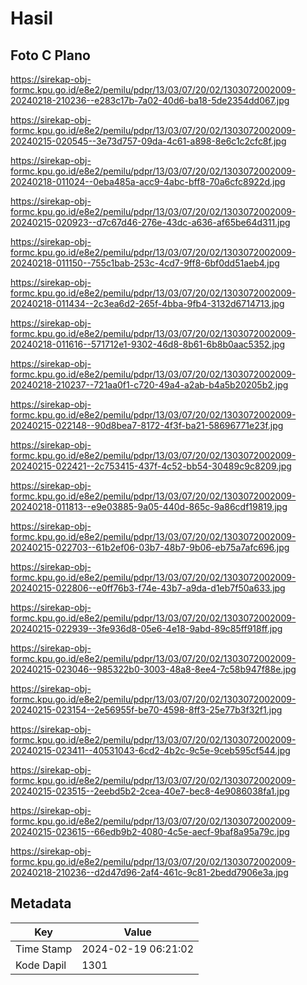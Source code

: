 # Hasil

## Foto C Plano

https://sirekap-obj-formc.kpu.go.id/e8e2/pemilu/pdpr/13/03/07/20/02/1303072002009-20240218-210236--e283c17b-7a02-40d6-ba18-5de2354dd067.jpg

https://sirekap-obj-formc.kpu.go.id/e8e2/pemilu/pdpr/13/03/07/20/02/1303072002009-20240215-020545--3e73d757-09da-4c61-a898-8e6c1c2cfc8f.jpg

https://sirekap-obj-formc.kpu.go.id/e8e2/pemilu/pdpr/13/03/07/20/02/1303072002009-20240218-011024--0eba485a-acc9-4abc-bff8-70a6cfc8922d.jpg

https://sirekap-obj-formc.kpu.go.id/e8e2/pemilu/pdpr/13/03/07/20/02/1303072002009-20240215-020923--d7c67d46-276e-43dc-a636-af65be64d311.jpg

https://sirekap-obj-formc.kpu.go.id/e8e2/pemilu/pdpr/13/03/07/20/02/1303072002009-20240218-011150--755c1bab-253c-4cd7-9ff8-6bf0dd51aeb4.jpg

https://sirekap-obj-formc.kpu.go.id/e8e2/pemilu/pdpr/13/03/07/20/02/1303072002009-20240218-011434--2c3ea6d2-265f-4bba-9fb4-3132d6714713.jpg

https://sirekap-obj-formc.kpu.go.id/e8e2/pemilu/pdpr/13/03/07/20/02/1303072002009-20240218-011616--571712e1-9302-46d8-8b61-6b8b0aac5352.jpg

https://sirekap-obj-formc.kpu.go.id/e8e2/pemilu/pdpr/13/03/07/20/02/1303072002009-20240218-210237--721aa0f1-c720-49a4-a2ab-b4a5b20205b2.jpg

https://sirekap-obj-formc.kpu.go.id/e8e2/pemilu/pdpr/13/03/07/20/02/1303072002009-20240215-022148--90d8bea7-8172-4f3f-ba21-58696771e23f.jpg

https://sirekap-obj-formc.kpu.go.id/e8e2/pemilu/pdpr/13/03/07/20/02/1303072002009-20240215-022421--2c753415-437f-4c52-bb54-30489c9c8209.jpg

https://sirekap-obj-formc.kpu.go.id/e8e2/pemilu/pdpr/13/03/07/20/02/1303072002009-20240218-011813--e9e03885-9a05-440d-865c-9a86cdf19819.jpg

https://sirekap-obj-formc.kpu.go.id/e8e2/pemilu/pdpr/13/03/07/20/02/1303072002009-20240215-022703--61b2ef06-03b7-48b7-9b06-eb75a7afc696.jpg

https://sirekap-obj-formc.kpu.go.id/e8e2/pemilu/pdpr/13/03/07/20/02/1303072002009-20240215-022806--e0ff76b3-f74e-43b7-a9da-d1eb7f50a633.jpg

https://sirekap-obj-formc.kpu.go.id/e8e2/pemilu/pdpr/13/03/07/20/02/1303072002009-20240215-022939--3fe936d8-05e6-4e18-9abd-89c85ff918ff.jpg

https://sirekap-obj-formc.kpu.go.id/e8e2/pemilu/pdpr/13/03/07/20/02/1303072002009-20240215-023046--985322b0-3003-48a8-8ee4-7c58b947f88e.jpg

https://sirekap-obj-formc.kpu.go.id/e8e2/pemilu/pdpr/13/03/07/20/02/1303072002009-20240215-023154--2e56955f-be70-4598-8ff3-25e77b3f32f1.jpg

https://sirekap-obj-formc.kpu.go.id/e8e2/pemilu/pdpr/13/03/07/20/02/1303072002009-20240215-023411--40531043-6cd2-4b2c-9c5e-9ceb595cf544.jpg

https://sirekap-obj-formc.kpu.go.id/e8e2/pemilu/pdpr/13/03/07/20/02/1303072002009-20240215-023515--2eebd5b2-2cea-40e7-bec8-4e9086038fa1.jpg

https://sirekap-obj-formc.kpu.go.id/e8e2/pemilu/pdpr/13/03/07/20/02/1303072002009-20240215-023615--66edb9b2-4080-4c5e-aecf-9baf8a95a79c.jpg

https://sirekap-obj-formc.kpu.go.id/e8e2/pemilu/pdpr/13/03/07/20/02/1303072002009-20240218-210236--d2d47d96-2af4-461c-9c81-2bedd7906e3a.jpg


## Metadata

| Key        | Value               |
| ---------- | ------------------- |
| Time Stamp | 2024-02-19 06:21:02 |
| Kode Dapil | 1301                |



